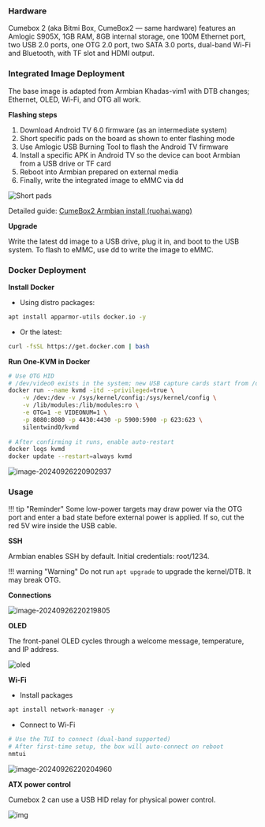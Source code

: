 ### Hardware

Cumebox 2 (aka Bitmi Box, CumeBox2 — same hardware) features an Amlogic S905X, 1GB RAM, 8GB internal storage, one 100M Ethernet port, two USB 2.0 ports, one OTG 2.0 port, two SATA 3.0 ports, dual-band Wi-Fi and Bluetooth, with TF slot and HDMI output.

### Integrated Image Deployment

The base image is adapted from Armbian Khadas-vim1 with DTB changes; Ethernet, OLED, Wi-Fi, and OTG all work.

**Flashing steps**

1. Download Android TV 6.0 firmware (as an intermediate system)
2. Short specific pads on the board as shown to enter flashing mode
3. Use Amlogic USB Burning Tool to flash the Android TV firmware
4. Install a specific APK in Android TV so the device can boot Armbian from a USB drive or TF card
5. Reboot into Armbian prepared on external media
6. Finally, write the integrated image to eMMC via dd

![Short pads](../img/IMG_20241203_195852.jpg)

Detailed guide: [CumeBox2 Armbian install (ruohai.wang)](https://ruohai.wang/202404/cumebox2-install-armbian/)

**Upgrade**

Write the latest dd image to a USB drive, plug it in, and boot to the USB system. To flash to eMMC, use dd to write the image to eMMC.
  

### Docker Deployment

**Install Docker**

- Using distro packages:
``` bash
apt install apparmor-utils docker.io -y
```
- Or the latest:
```bash
curl -fsSL https://get.docker.com | bash
```

**Run One-KVM in Docker**
```bash
# Use OTG HID
# /dev/video0 exists in the system; new USB capture cards start from /dev/video1
docker run --name kvmd -itd --privileged=true \
    -v /dev:/dev -v /sys/kernel/config:/sys/kernel/config \
    -v /lib/modules:/lib/modules:ro \
    -e OTG=1 -e VIDEONUM=1 \
    -p 8080:8080 -p 4430:4430 -p 5900:5900 -p 623:623 \
    silentwind0/kvmd
    
# After confirming it runs, enable auto-restart
docker logs kvmd
docker update --restart=always kvmd
```

![image-20240926220902937](../img/image-20240926220902937.png)

### Usage

!!! tip "Reminder"
    Some low-power targets may draw power via the OTG port and enter a bad state before external power is applied. If so, cut the red 5V wire inside the USB cable.

**SSH**

Armbian enables SSH by default. Initial credentials: root/1234.

!!! warning "Warning"
    Do not run `apt upgrade` to upgrade the kernel/DTB. It may break OTG.

**Connections**

![image-20240926220219805](../img/image-20240926220219805.png)

**OLED**

The front-panel OLED cycles through a welcome message, temperature, and IP address.

![oled](../img/1730628391056.png)


**Wi-Fi**

- Install packages
```bash
apt install network-manager -y
```

- Connect to Wi-Fi
```bash
# Use the TUI to connect (dual-band supported)
# After first-time setup, the box will auto-connect on reboot
nmtui
```

![image-20240926220204960](../img/image-20240926220204960.png)

**ATX power control**

Cumebox 2 can use a USB HID relay for physical power control.

![img](../img/1717946862304-33.png)


